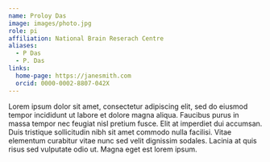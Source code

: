 ```yaml
---
name: Proloy Das
image: images/photo.jpg
role: pi
affiliation: National Brain Reserach Centre
aliases:
  - P Das
  - P. Das
links:
  home-page: https://janesmith.com
  orcid: 0000-0002-8807-042X
---
```


Lorem ipsum dolor sit amet, consectetur adipiscing elit, sed do eiusmod tempor incididunt ut labore et dolore magna aliqua.
Faucibus purus in massa tempor nec feugiat nisl pretium fusce.
Elit at imperdiet dui accumsan.
Duis tristique sollicitudin nibh sit amet commodo nulla facilisi.
Vitae elementum curabitur vitae nunc sed velit dignissim sodales.
Lacinia at quis risus sed vulputate odio ut.
Magna eget est lorem ipsum.
